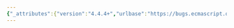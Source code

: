 ```yaml
---
{"_attributes":{"version":"4.4.4+","urlbase":"https://bugs.ecmascript.org/","maintainer":"dherman@mozilla.com"},"bug":{"bug_id":280,"creation_ts":"2012-02-27 09:58:00 -0800","short_desc":"Date ranges in [15.9.1.15.1 Extended years] are invalid","delta_ts":"2012-02-27 09:58:36 -0800","product":"ECMA-262, Editions 5 and 5.1","component":"editorial issues","version":"Edition 5.1","rep_platform":"All","op_sys":"All","bug_status":"CONFIRMED","priority":"Normal","bug_severity":"normal","everconfirmed":true,"reporter":{"uid":"andrebargull","name":"André Bargull"},"assigned_to":{"uid":"allen","name":"Allen Wirfs-Brock"},"long_desc":{"commentid":672,"comment_count":0,"who":{"uid":"andrebargull","name":"André Bargull"},"bug_when":"2012-02-27 09:58:36 -0800","thetext":"First sentence in [15.9.1.15.1 Extended years]:\n---\nECMAScript requires the ability to specify 6 digit years (extended years); approximately 285,426 years, either forward or backward, from 01 January, 1970 UTC.\n---\n\nThe date range \"approx. 285,426 years\" is\n1. inconsistent with [15.9.1.1  Time Values and Time Range] \n2. and actually wrong (or least wrongly worded).\n\n\nConcerning 1)\nIn [15.9.1.1  Time Values and Time Range], the theoretical date range is given as \"appr. 285,616 years\" which can be easily recalculated given the size of a double precision floating point number. The \"285,426\" number in [15.9.1.1] is slightly lower, I guess due to additional leap year calculation.\nFor an approximation \"285,616\" seems to be the better choice. But at least the numbers should be consistent within the specification. \n\nConcerning 2)\nECMAScript does not require to specify \"approx. 285,426 years\" but instead only requires from implementations to support ±100,000,000 days from midnight 01/01/1970. So the theoretical limit of double precision floating point numbers shouldn't actually appear in [15.9.1.15.1], instead the actual range ±100,000,000 days should be used. That also means the \"Examples of extended years\" part needs to be updated to use date values which are actually supported."}}}
---
```

